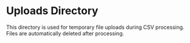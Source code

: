 # Uploads Directory

This directory is used for temporary file uploads during CSV processing.
Files are automatically deleted after processing.

